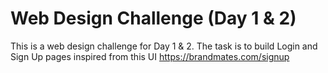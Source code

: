 # Web Design Challenge (Day 1 & 2)
This is a web design challenge for Day 1 & 2. The task is to build Login and Sign Up pages inspired from this UI https://brandmates.com/signup
